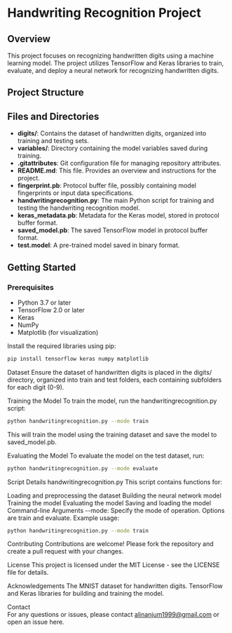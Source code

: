 # Handwriting Recognition Project

## Overview
This project focuses on recognizing handwritten digits using a machine learning model. The project utilizes TensorFlow and Keras libraries to train, evaluate, and deploy a neural network for recognizing handwritten digits.

## Project Structure

## Files and Directories

- **digits/**: Contains the dataset of handwritten digits, organized into training and testing sets.
- **variables/**: Directory containing the model variables saved during training.
- **.gitattributes**: Git configuration file for managing repository attributes.
- **README.md**: This file. Provides an overview and instructions for the project.
- **fingerprint.pb**: Protocol buffer file, possibly containing model fingerprints or input data specifications.
- **handwritingrecognition.py**: The main Python script for training and testing the handwriting recognition model.
- **keras_metadata.pb**: Metadata for the Keras model, stored in protocol buffer format.
- **saved_model.pb**: The saved TensorFlow model in protocol buffer format.
- **test.model**: A pre-trained model saved in binary format.

## Getting Started

### Prerequisites
- Python 3.7 or later
- TensorFlow 2.0 or later
- Keras
- NumPy
- Matplotlib (for visualization)

Install the required libraries using pip:
```bash
pip install tensorflow keras numpy matplotlib
```
Dataset
Ensure the dataset of handwritten digits is placed in the digits/ directory, organized into train and test folders, each containing subfolders for each digit (0-9).

Training the Model
To train the model, run the handwritingrecognition.py script:
```bash
python handwritingrecognition.py --mode train
```
This will train the model using the training dataset and save the model to saved_model.pb.

Evaluating the Model
To evaluate the model on the test dataset, run:
```bash
python handwritingrecognition.py --mode evaluate
```
Script Details
handwritingrecognition.py
This script contains functions for:

Loading and preprocessing the dataset
Building the neural network model
Training the model
Evaluating the model
Saving and loading the model
Command-line Arguments
--mode: Specify the mode of operation. Options are train and evaluate.
Example usage:
```bash
python handwritingrecognition.py --mode train
```
Contributing
Contributions are welcome! Please fork the repository and create a pull request with your changes.

License
This project is licensed under the MIT License - see the LICENSE file for details.

Acknowledgements
The MNIST dataset for handwritten digits.
TensorFlow and Keras libraries for building and training the model.<br/>


Contact <br/>
For any questions or issues, please contact alinanjum1999@gmail.com or open an issue here.

